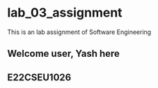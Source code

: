 # lab_03_assignment
This is an lab assignment of Software Engineering
## Welcome user, Yash here
## E22CSEU1026
